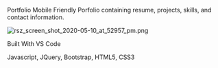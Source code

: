 Portfolio
Mobile Friendly Porfolio containing resume, projects, skills, and contact information.

![rsz_screen_shot_2020-05-10_at_52957_pm.png](link-to-image)



Built With
VS Code

Javascript, JQuery, Bootstrap, HTML5, CSS3
